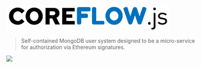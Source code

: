 <a href="http://auth.dappjump.io"><img src="https://github.com/dappjumper/coreflow/blob/master/dist/logo.png" title="Auth Server" alt="Auth Server"></a>
> Self-contained MongoDB user system designed to be a micro-service for authorization via Ethereum signatures.

<img src="https://img.shields.io/github/stars/dappjumper/coreflow?style=for-the-badge">